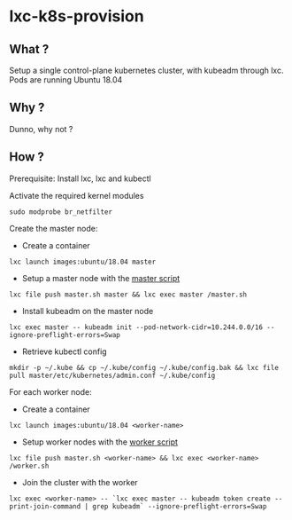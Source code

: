 lxc-k8s-provision
===


What ?
---

Setup a single control-plane kubernetes cluster, with kubeadm through lxc. Pods are running Ubuntu 18.04

Why ?
---

Dunno, why not ?


How ?
--- 

Prerequisite: Install lxc, lxc and kubectl

Activate the required kernel modules
```
sudo modprobe br_netfilter
```

Create the master node:
- Create a container
```
lxc launch images:ubuntu/18.04 master
```
- Setup a master node with the [master script](master.sh)
```
lxc file push master.sh master && lxc exec master /master.sh
```
- Install kubeadm on the master node
```
lxc exec master -- kubeadm init --pod-network-cidr=10.244.0.0/16 --ignore-preflight-errors=Swap
```
- Retrieve kubectl config
```
mkdir -p ~/.kube && cp ~/.kube/config ~/.kube/config.bak && lxc file pull master/etc/kubernetes/admin.conf ~/.kube/config
```

For each worker node:
- Create a container
```
lxc launch images:ubuntu/18.04 <worker-name>
```
- Setup worker nodes with the [worker script](worker.sh)
```
lxc file push master.sh <worker-name> && lxc exec <worker-name> /worker.sh
```
- Join the cluster with the worker
```
lxc exec <worker-name> -- `lxc exec master -- kubeadm token create --print-join-command | grep kubeadm` --ignore-preflight-errors=Swap
```
